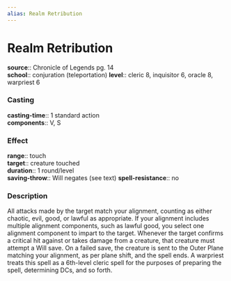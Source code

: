 ```yaml
---
alias: Realm Retribution
---
```


# Realm Retribution 

**source**:: Chronicle of Legends pg. 14  
**school**:: conjuration (teleportation)
**level**:: cleric 8, inquisitor 6, oracle 8, warpriest 6

### Casting 

**casting-time**:: 1 standard action  
**components**:: V, S

### Effect 

**range**:: touch  
**target**:: creature touched  
**duration**:: 1 round/level  
**saving-throw**:: Will negates (see text)
**spell-resistance**:: no

### Description 

All attacks made by the target match your alignment, counting as either chaotic, evil, good, or lawful as appropriate. If your alignment includes multiple alignment components, such as lawful good, you select one alignment component to impart to the target. Whenever the target confirms a critical hit against or takes damage from a creature, that creature must attempt a Will save. On a failed save, the creature is sent to the Outer Plane matching your alignment, as per plane shift, and the spell ends. A warpriest treats this spell as a 6th-level cleric spell for the purposes of preparing the spell, determining DCs, and so forth.
